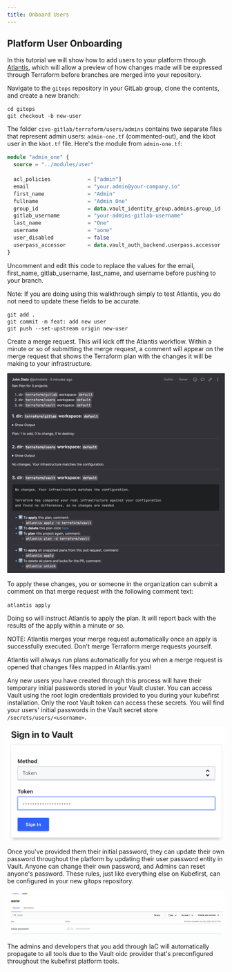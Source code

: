 ```yaml
---
title: Onboard Users
---
```


## Platform User Onboarding

In this tutorial we will show how to add users to your platform through [Atlantis](https://www.runatlantis.io/), which will allow a preview of how changes made will be expressed through Terraform before branches are merged into your repository.

Navigate to the `gitops` repository in your GitLab group, clone the contents, and create a new branch:

```shell
cd gitops
git checkout -b new-user
```

The folder `civo-gitlab/terraform/users/admins` contains two separate files that represent admin users: `admin-one.tf` (commented-out), and the kbot user in the `kbot.tf` file. Here's the module from `admin-one.tf`:

```terraform
module "admin_one" {
  source = "../modules/user"

  acl_policies            = ["admin"]
  email                   = "your.admin@your-company.io"
  first_name              = "Admin"
  fullname                = "Admin One"
  group_id                = data.vault_identity_group.admins.group_id
  gitlab_username         = "your-admins-gitlab-username"
  last_name               = "One"
  username                = "aone"
  user_disabled           = false
  userpass_accessor       = data.vault_auth_backend.userpass.accessor
}
```

Uncomment and edit this code to replace the values for the email, first_name, gitlab_username, last_name, and username before pushing to your branch.

Note: If you are doing using this walkthrough simply to test Atlantis, you do not need to update these fields to be accurate.

```shell
git add .
git commit -m feat: add new user
git push --set-upstream origin new-user
```

Create a merge request. This will kick off the Atlantis workflow. Within a minute or so of submitting the merge request, a comment will appear on the merge request that shows the Terraform plan with the changes it will be making to your infrastructure.

![Atlantis Plan Comment Example](../../../img/common/gitlab/atlantis-comments.png)

To apply these changes, you or someone in the organization can submit a comment on that merge request with the following comment text:

`atlantis apply`

Doing so will instruct Atlantis to apply the plan. It will report back with the results of the apply within a minute or so.

NOTE: Atlantis merges your merge request automatically once an apply is successfully executed. Don't merge Terraform merge requests yourself.

Atlantis will always run plans automatically for you when a merge request is opened that changes files mapped in Atlantis.yaml

Any new users you have created through this process will have their temporary initial passwords stored in your Vault cluster. You can access Vault using the root login credentials provided to you during your kubefirst installation. Only the root Vault token can access these secrets. You will find your users' initial passwords in the Vault secret store `/secrets/users/<username>`.

![vault token login](../../../img/kubefirst/local/vault-token-login.png)

Once you've provided them their initial password, they can update their own password throughout the platform by updating their user password entity in Vault. Anyone can change their own password, and Admins can reset anyone's password. These rules, just like everything else on Kubefirst, can be configured in your new gitops repository.

![default user creation](../../../img/kubefirst/local/default-user-creation.png)

The admins and developers that you add through IaC will automatically propagate to all tools due to the Vault oidc provider that's preconfigured throughout the kubefirst platform tools.
